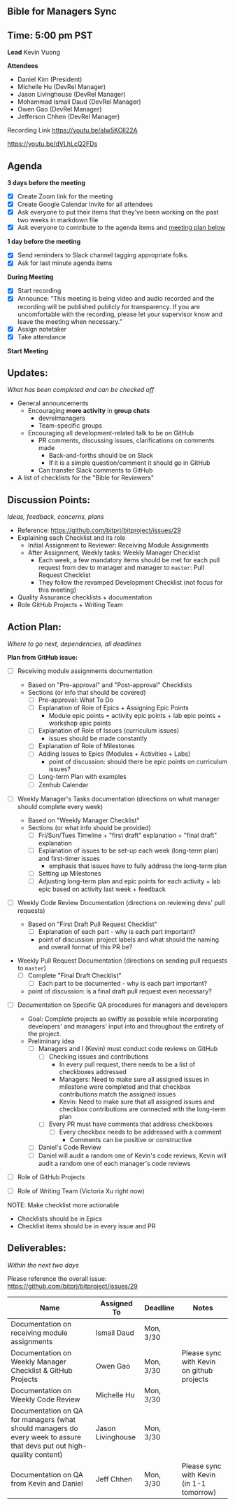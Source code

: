 ## Bible for Managers Sync

## Time: 5:00 pm PST

**Lead**
Kevin Vuong

**Attendees**
* Daniel Kim (President)
* Michelle Hu (DevRel Manager)
* Jason Livinghouse (DevRel Manager)
* Mohammad Ismail Daud (DevRel Manager)
* Owen Gao (DevRel Manager)
* Jefferson Chhen (DevRel Manager)

Recording Link
https://youtu.be/aIw5KOlI22A

https://youtu.be/dVLhLcQ2FDs

## Agenda
**3 days before the meeting**
- [x] Create Zoom link for the meeting
- [x] Create Google Calendar Invite for all attendees
- [x] Ask everyone to put their items that they've been working on the past two weeks in markdown file
- [x] Ask everyone to contribute to the agenda items and [meeting plan below](https://github.com/shreyagupta98/people/blob/master/meeting_template.md#updates)

**1 day before the meeting**

- [x] Send reminders to Slack channel tagging appropriate folks. 
- [x] Ask for last minute agenda items

**During Meeting**
- [x] Start recording
- [x] Announce:
“This meeting is being video and audio recorded and the recording will be published publicly for transparency. If you are uncomfortable with the recording, please let your supervisor know and leave the meeting when necessary.”
- [x] Assign notetaker
- [x] Take attendance

**Start Meeting**

## Updates:
*What has been completed and can be checked off*
* General announcements
  * Encouraging **more activity** in **group chats**
    * devrelmanagers
    * Team-specific groups
  * Encouraging all development-related talk to be on GitHub
    * PR comments, discussing issues, clarifications on comments made
      * Back-and-forths should be on Slack
      * If it is a simple question/comment it should go in GitHub
    * Can transfer Slack comments to GitHub
* A list of checklists for the "Bible for Reviewers"

## Discussion Points:
*Ideas, feedback, concerns, plans*
* Reference: https://github.com/bitprj/bitproject/issues/29
* Explaining each Checklist and its role
  * Initial Assignment to Reviewer: Receiving Module Assignments 
  * After Assignment, Weekly tasks: Weekly Manager Checklist
    * Each week, a few mandatory items should be met for each pull request from dev to manager and manager to `master`: Pull Request Checklist
    * They follow the revamped Development Checklist (not focus for this meeting)
* Quality Assurance checklists + documentation
* Role GitHub Projects + Writing Team

## Action Plan:
*Where to go next, dependencies, all deadlines*

**Plan from GitHub issue:**

- [ ] Receiving module assignments documentation
  - Based on "Pre-approval" and "Post-approval" Checklists
  - Sections (or info that should be covered)
    - [ ] Pre-approval: What To Do
    - [ ] Explanation of Role of Epics + Assigning Epic Points
      * Module epic points = activity epic points + lab epic points + workshop epic points
    - [ ] Explanation of Role of Issues (curriculum issues)
      * issues should be made constantly 
    - [ ] Explanation of Role of Milestones
    - [ ] Adding Issues to Epics (Modules + Activities + Labs)
      * point of discussion: should there be epic points on curriculum issues?
    - [ ] Long-term Plan with examples
    - [ ] Zenhub Calendar

- [ ] Weekly Manager's Tasks documentation (directions on what manager should complete every week)
  - Based on "Weekly Manager Checklist"
  - Sections (or what info should be provided)
    - [ ] Fri/Sun/Tues Timeline + "first draft" explanation + "final draft" explanation
    - [ ] Explanation of issues to be set-up each week (long-term plan) and first-timer issues
      * emphasis that issues have to fully address the long-term plan
    - [ ] Setting up Milestones
    - [ ] Adjusting long-term plan and epic points for each activity + lab epic based on activity last week + feedback

- [ ] Weekly Code Review Documentation  (directions on reviewing devs' pull requests)

  - Based on "First Draft Pull Request Checklist"
    - [ ] Explanation of each part - why is each part important?
    * point of discussion: project labels and what should the naming and overall format of this PR be?


- Weekly Pull Request Documentation (directions on sending pull requests to `master`)
  - [ ] Complete "Final Draft Checklist"
    -  [ ] Each part to be documented - why is each part important?
  * point of discussion: is a final draft pull request even necessary? 

- [ ] Documentation on Specific QA procedures for managers and developers 
  * Goal: Complete projects as swiftly as possible while incorporating developers' and managers' input into and throughout the entirety of the project.
  * Preliminary idea
    - [ ] Managers and I (Kevin) must conduct code reviews on GitHub 
      - [ ] Checking issues and contributions
        * In every pull request, there needs to be a list of checkboxes addressed
        * Managers: Need to make sure all assigned issues in milestone were completed and that checkbox contributions match the assigned issues
        * Kevin: Need to make sure that all assigned issues and checkbox contributions are connected with the long-term plan
      - [ ] Every PR must have comments that address checkboxes
        - [ ] Every checkbox needs to be addressed with a comment
          * Comments can be positive or constructive
    - [ ] Daniel's Code Review
    - [ ] Daniel will audit a random one of Kevin's code reviews, Kevin will audit a random one of each manager's code reviews
  
- [ ] Role of GitHub Projects

- [ ] Role of Writing Team (Victoria Xu right now)



NOTE: Make checklist more actionable

* Checklists should be in Epics
* Checklist items should be in every issue and PR

## Deliverables:
*Within the next two days*

Please reference the overall issue: https://github.com/bitprj/bitproject/issues/29

Name  | Assigned To | Deadline | Notes
------|-------------|----------|------
Documentation on receiving module assignments | Ismail Daud | Mon, 3/30 |       
Documentation on Weekly Manager Checklist & GitHub Projects | Owen Gao | Mon, 3/30 | Please sync with Kevin on github projects 
Documentation on Weekly Code Review | Michelle Hu | Mon, 3/30 | 
Documentation on QA for managers (what should managers do every week to assure that devs put out high-quality content) | Jason Livinghouse | Mon, 3/30 | 
Documentation on QA from Kevin and Daniel | Jeff Chhen        | Mon, 3/30 | Please sync with Kevin (in 1-1 tomorrow) 
